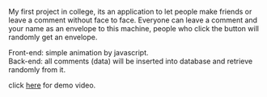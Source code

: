 My first project in college, its an application to let people make friends or leave a comment without face to face.
Everyone can leave a comment and your name as an envelope to this machine, people who click the button will randomly get an envelope.

Front-end: simple animation by javascript.  
Back-end: all comments (data) will be inserted into database and retrieve randomly from it.

click [here](https://www.youtube.com/watch?v=lf5hRZMOefg) for demo video.
